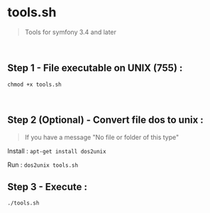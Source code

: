 # tools.sh
> Tools for symfony 3.4 and later

<br>

## Step 1 - File executable on UNIX (755) :

`chmod +x tools.sh`

<br>

## Step 2 (Optional) - Convert file dos to unix :

> If you have a message "No file or folder of this type"

Install : `apt-get install dos2unix`

Run : `dos2unix tools.sh`

## Step 3 - Execute :

`./tools.sh`
